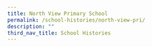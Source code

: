 ```yaml
---
title: North View Primary School
permalink: /school-histories/north-view-pri/
description: ""
third_nav_title: School Histories
---
```

